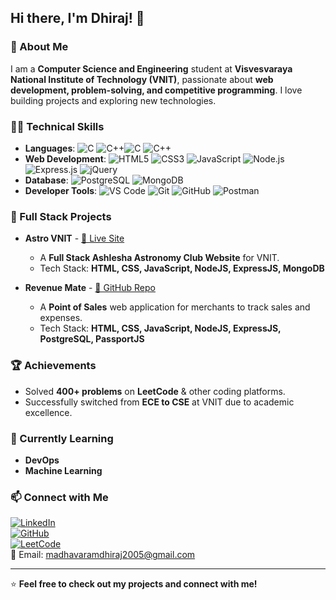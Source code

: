 ## Hi there, I'm Dhiraj! 👋

### 🚀 About Me
I am a **Computer Science and Engineering** student at **Visvesvaraya National Institute of Technology (VNIT)**, passionate about **web development, problem-solving, and competitive programming**. I love building projects and exploring new technologies.

### 👨‍💻 Technical Skills

- **Languages**: ![C](https://img.shields.io/badge/-C-00599C?style=flat&logo=c&logoColor=white) ![C++](https://img.shields.io/badge/-C++-00599C?style=flat&logo=c%2B%2B&logoColor=white)![C](https://img.shields.io/badge/-C-00599C?style=flat&logo=c&logoColor=white) ![C++](https://img.shields.io/badge/-C++-00599C?style=flat&logo=c%2B%2B&logoColor=white)
- **Web Development**: ![HTML5](https://img.shields.io/badge/-HTML5-E34F26?style=flat&logo=html5&logoColor=white) ![CSS3](https://img.shields.io/badge/-CSS3-1572B6?style=flat&logo=css3&logoColor=white) ![JavaScript](https://img.shields.io/badge/-JavaScript-F7DF1E?style=flat&logo=javascript&logoColor=black) ![Node.js](https://img.shields.io/badge/-Node.js-339933?style=flat&logo=node.js&logoColor=white) ![Express.js](https://img.shields.io/badge/-Express.js-000000?style=flat&logo=express&logoColor=white) ![jQuery](https://img.shields.io/badge/-jQuery-0769AD?style=flat&logo=jquery&logoColor=white)
- **Database**: ![PostgreSQL](https://img.shields.io/badge/-PostgreSQL-336791?style=flat&logo=postgresql&logoColor=white) ![MongoDB](https://img.shields.io/badge/-MongoDB-47A248?style=flat&logo=mongodb&logoColor=white)
- **Developer Tools**: ![VS Code](https://img.shields.io/badge/-VS%20Code-007ACC?style=flat&logo=visual-studio-code&logoColor=white) ![Git](https://img.shields.io/badge/-Git-F05032?style=flat&logo=git&logoColor=white) ![GitHub](https://img.shields.io/badge/-GitHub-181717?style=flat&logo=github&logoColor=white) ![Postman](https://img.shields.io/badge/-Postman-FF6C37?style=flat&logo=postman&logoColor=white)

### 📌 Full Stack Projects

- **Astro VNIT** - [🔗 Live Site](https://astrovnit.in/)
  - A **Full Stack Ashlesha Astronomy Club Website** for VNIT.
  - Tech Stack: **HTML, CSS, JavaScript, NodeJS, ExpressJS, MongoDB**

- **Revenue Mate** - [🔗 GitHub Repo](https://github.com/dhiraj8408/Revenue-Mate)
  - A **Point of Sales** web application for merchants to track sales and expenses.
  - Tech Stack: **HTML, CSS, JavaScript, NodeJS, ExpressJS, PostgreSQL, PassportJS**

### 🏆 Achievements

- Solved **400+ problems** on **LeetCode** & other coding platforms.
- Successfully switched from **ECE to CSE** at VNIT due to academic excellence.

### 🌱 Currently Learning
- **DevOps**
- **Machine Learning**

### 📫 Connect with Me

[![LinkedIn](https://img.shields.io/badge/-LinkedIn-blue?style=flat&logo=linkedin)](http://www.linkedin.com/in/dhiraj-madhavaram-8a6057251)  
[![GitHub](https://img.shields.io/badge/-GitHub-181717?style=flat&logo=github)](https://github.com/dhiraj8408)  
[![LeetCode](https://img.shields.io/badge/-LeetCode-FFA116?style=flat&logo=leetcode&logoColor=black)](https://leetcode.com/u/dhiraj265/)  
📧 Email: [madhavaramdhiraj2005@gmail.com](mailto:madhavaramdhiraj2005@gmail.com)  

---
⭐ **Feel free to check out my projects and connect with me!**
